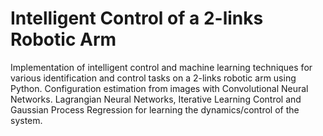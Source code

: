 # Intelligent Control of a 2-links Robotic Arm

Implementation of intelligent control and machine learning techniques for various
identification and control tasks on a 2-links robotic arm using Python. Configuration
estimation from images with Convolutional Neural Networks. Lagrangian Neural
Networks, Iterative Learning Control and Gaussian Process Regression for learning
the dynamics/control of the system.
